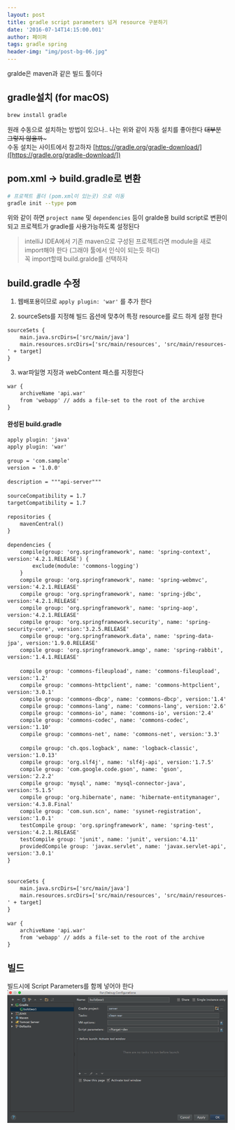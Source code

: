 ```yaml
---
layout: post
title: gradle script parameters 넘겨 resource 구분하기
date: '2016-07-14T14:15:00.001'
author: 페이퍼
tags: gradle spring
header-img: "img/post-bg-06.jpg"
---
```


gralde은 maven과 같은 빌드 툴이다 

## gradle설치 (for macOS) 
```bash
brew install gradle
```

원래 수동으로 설치하는 방법이 있으나.. 나는 위와 같이 자동 설치를 좋아한다
~~대부분 그렇지 않을까~~~  
수동 설치는 사이트에서 참고하자 
[https://gradle.org/gradle-download/]([https://gradle.org/gradle-download/])


## pom.xml -> build.gradle로 변환

```bash
# 프로젝트 폴더 (pom.xml이 있는곳) 으로 이동 
gradle init --type pom
```
위와 같이 하면 
`project name` 및 `dependencies` 등이 gralde용 build script로 변환이 되고 프로젝트가 gradle를 사용가능하도록 설정된다
 
> intelliJ IDEA에서 기존 maven으로 구성된 프로젝트라면 module을 새로 import해야 한다 (그래야 툴에서 인식이 되는듯 하다)  
> 꼭 import할때 build.gralde를 선택하자 


## build.gradle 수정
1. 웹배포용이므로 `apply plugin: 'war'` 를 추가 한다

2. sourceSets를 지정해 빌드 옵션에 맞추어 특정 resource를 로드 하게 설정 한다
```
sourceSets {
    main.java.srcDirs=['src/main/java']
    main.resources.srcDirs=['src/main/resources', 'src/main/resources-' + target]
}
```

3. war파일명 지정과 webContent 패스를 지정한다
```
war {
    archiveName 'api.war'
    from 'webapp' // adds a file-set to the root of the archive
}
```

#### 완성된 build.gradle
```text
apply plugin: 'java'
apply plugin: 'war'

group = 'com.sample'
version = '1.0.0'

description = """api-server"""

sourceCompatibility = 1.7
targetCompatibility = 1.7

repositories {
    mavenCentral()
}

dependencies {
    compile(group: 'org.springframework', name: 'spring-context', version:'4.2.1.RELEASE') {
        exclude(module: 'commons-logging')
    }
    compile group: 'org.springframework', name: 'spring-webmvc', version:'4.2.1.RELEASE'
    compile group: 'org.springframework', name: 'spring-jdbc', version:'4.2.1.RELEASE'
    compile group: 'org.springframework', name: 'spring-aop', version:'4.2.1.RELEASE'
    compile group: 'org.springframework.security', name: 'spring-security-core', version:'3.2.5.RELEASE'
    compile group: 'org.springframework.data', name: 'spring-data-jpa', version:'1.9.0.RELEASE'
    compile group: 'org.springframework.amqp', name: 'spring-rabbit', version:'1.4.1.RELEASE'
    
    compile group: 'commons-fileupload', name: 'commons-fileupload', version:'1.2'
    compile group: 'commons-httpclient', name: 'commons-httpclient', version:'3.0.1'
    compile group: 'commons-dbcp', name: 'commons-dbcp', version:'1.4'
    compile group: 'commons-lang', name: 'commons-lang', version:'2.6'
    compile group: 'commons-io', name: 'commons-io', version:'2.4'
    compile group: 'commons-codec', name: 'commons-codec', version:'1.10'
    compile group: 'commons-net', name: 'commons-net', version:'3.3'
    
    compile group: 'ch.qos.logback', name: 'logback-classic', version:'1.0.13'
    compile group: 'org.slf4j', name: 'slf4j-api', version:'1.7.5'
    compile group: 'com.google.code.gson', name: 'gson', version:'2.2.2'
    compile group: 'mysql', name: 'mysql-connector-java', version:'5.1.5'
    compile group: 'org.hibernate', name: 'hibernate-entitymanager', version:'4.3.8.Final'
    compile group: 'com.sun.scn', name: 'sysnet-registration', version:'1.0.1'
    testCompile group: 'org.springframework', name: 'spring-test', version:'4.2.1.RELEASE'
    testCompile group: 'junit', name: 'junit', version:'4.11'
    providedCompile group: 'javax.servlet', name: 'javax.servlet-api', version:'3.0.1'
}


sourceSets {
    main.java.srcDirs=['src/main/java']
    main.resources.srcDirs=['src/main/resources', 'src/main/resources-' + target]
}

war {
    archiveName 'api.war'
    from 'webapp' // adds a file-set to the root of the archive
}
```


## 빌드
빌드시에 Script Parameters를 함께 넣어야 한다
![빌드옵션](/postimg/160714_1.png)


